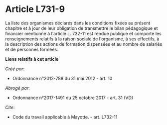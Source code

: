 # Article L731-9

La liste des organismes déclarés dans les conditions fixées au présent chapitre et à jour de leur obligation de transmettre
le bilan pédagogique et financier mentionné à l'article L. 732-11 est rendue publique et comporte les renseignements relatifs
à la raison sociale de l'organisme, à ses effectifs, à la description des actions de formation dispensées et au nombre de
salariés et de personnes formées.

**Liens relatifs à cet article**

_Créé par_:

  - Ordonnance n°2012-788 du 31 mai 2012 - art. 10

_Abrogé par_:

  - Ordonnance n°2017-1491 du 25 octobre 2017 - art. 31 (VD)

_Cite_:

  - Code du travail applicable à Mayotte. - art. L732-11
